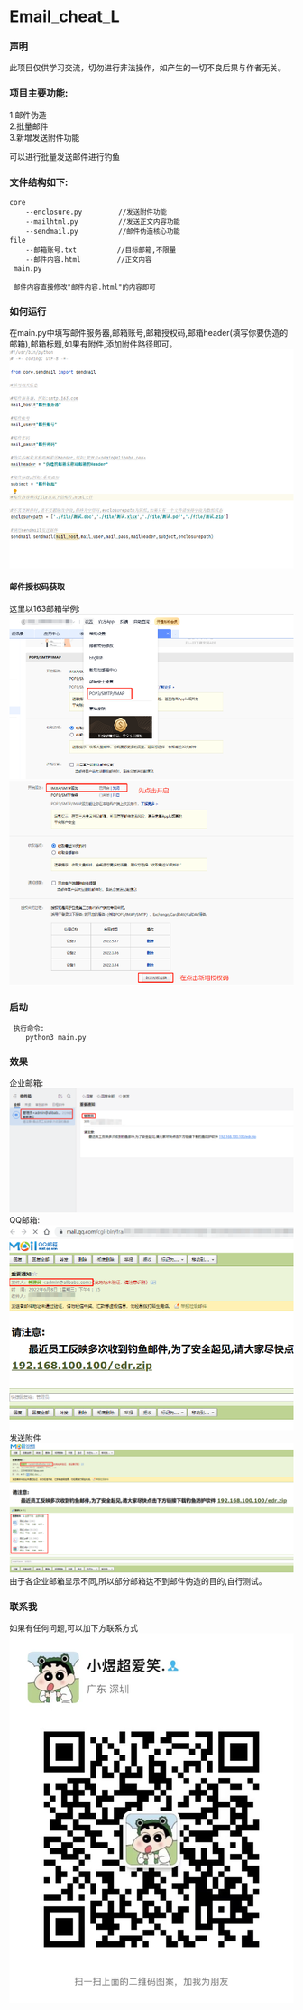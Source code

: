# Email_cheat_L
### 声明
此项目仅供学习交流，切勿进行非法操作，如产生的一切不良后果与作者无关。
### 项目主要功能:
  1.邮件伪造  
  2.批量邮件  
  3.新增发送附件功能
  
可以进行批量发送邮件进行钓鱼

### 文件结构如下:  
    
    core  
        --enclosure.py         //发送附件功能
        --mailhtml.py          //发送正文内容功能
        --sendmail.py          //邮件伪造核心功能
    file
        --邮箱账号.txt          //目标邮箱,不限量
        --邮件内容.html         //正文内容
     main.py
     
     邮件内容直接修改"邮件内容.html"的内容即可
     
### 如何运行  
在main.py中填写邮件服务器,邮箱账号,邮箱授权码,邮箱header(填写你要伪造的邮箱),邮箱标题,如果有附件,添加附件路径即可。  
![](images/使用方法1.jpg)  
#### 邮件授权码获取  
这里以163邮箱举例:  
![](images/授权码1.jpg)  
![](images/授权码2.jpg)  
### 启动
    
     执行命令:
        python3 main.py
  
   
### 效果  
企业邮箱:  
![](images/企业邮箱.jpg)
QQ邮箱:  
![](images/qq邮箱.jpg)  
发送附件  
![](images/新增附件.jpg)
由于各企业邮箱显示不同,所以部分邮箱达不到邮件伪造的目的,自行测试。  
### 联系我
如果有任何问题,可以加下方联系方式  
![](images/微信.jpg)
